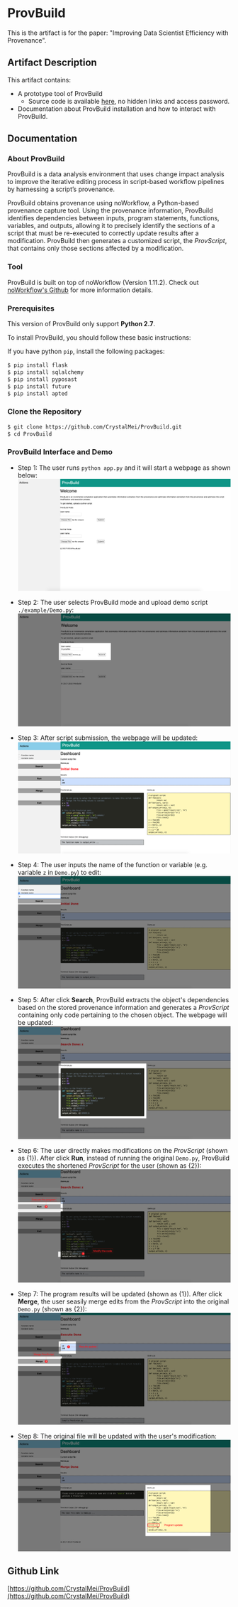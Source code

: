 # ProvBuild

This is the artifact is for the paper: "Improving Data Scientist Efficiency with Provenance".

## Artifact Description

This artifact contains:

* A prototype tool of ProvBuild
	* Source code is available [here](https://github.com/CrystalMei/ProvBuild), no hidden links and access password.
* Documentation about ProvBuild installation and how to interact with ProvBuild.

## Documentation

### About ProvBuild
ProvBuild is a data analysis environment that uses change impact analysis to improve the iterative editing process in script-based workflow pipelines by harnessing a script’s provenance.

ProvBuild obtains provenance using noWorkflow, a Python-based provenance capture tool. Using the provenance information, ProvBuild identifies dependencies between inputs, program statements, functions, variables, and outputs, allowing it to precisely identify the sections of a script that must be re-executed to correctly update results after a modification. ProvBuild then generates a customized script, the _ProvScript_, that contains only those sections affected by a modification.

### Tool

ProvBuild is built on top of noWorkflow (Version 1.11.2). Check out [noWorkflow's Github](https://github.com/gems-uff/noworkflow) for more information details.

### Prerequisites
This version of ProvBuild only support **Python 2.7**.

To install ProvBuild, you should follow these basic instructions:

If you have python `pip`, install the following packages:

	$ pip install flask
	$ pip install sqlalchemy
	$ pip install pyposast
	$ pip install future
	$ pip install apted

### Clone the Repository

	$ git clone https://github.com/CrystalMei/ProvBuild.git
	$ cd ProvBuild

### ProvBuild Interface and Demo
- Step 1: The user runs `python app.py` and it will start a webpage as shown below:
![StartPage](img/0.png)

- Step 2: The user selects ProvBuild mode and upload demo script `./example/Demo.py`:
![](img/1.png)

- Step 3: After script submission, the webpage will be updated:
![](img/2.png)

- Step 4: The user inputs the name of the function or variable (e.g. variable `z` in `Demo.py`) to edit:
![](img/4.png)

- Step 5: After click **Search**, ProvBuild extracts the object's dependencies based on the stored provenance information and generates a _ProvScript_ containing only code pertaining to the chosen object. The webpage will be updated:
![](img/5.png)

- Step 6: The user directly makes modifications on the _ProvScript_ (shown as {1}). After click **Run**, instead of running the original `Demo.py`, ProvBuild executes the shortened _ProvScript_ for the user (shown as {2}):
![](img/6.png)

- Step 7:  The program results will be updated (shown as {1}). After click **Merge**, the user seasily merge edits from the _ProvScript_ into the original `Demo.py` (shown as {2}):
![](img/7.png)

- Step 8: The original file will be updated with the user's modification:
![](img/8.png)

## Github Link
[https://github.com/CrystalMei/ProvBuild](https://github.com/CrystalMei/ProvBuild)
